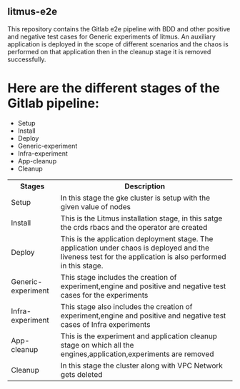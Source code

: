 ## litmus-e2e
This repository contains the Gitlab e2e pipeline with BDD and other positive and negative test cases for Generic experiments of litmus. An auxiliary application is deployed in the scope of different scenarios and the chaos is performed on that application then in the cleanup stage it is removed successfully.
# Here are the different stages of the Gitlab pipeline:
- Setup
- Install
- Deploy
- Generic-experiment
- Infra-experiment
- App-cleanup
- Cleanup

<table style="width:100%">
  <tr>
    <th>Stages</th>
    <th>Description</th>
  </tr>
  <tr>
    <td>Setup</td>
    <td>In this stage the gke cluster is setup with the given value of nodes</td>
  </tr>
  <tr>
    <td>Install</td>
    <td>This is the Litmus installation stage, in this satge the crds rbacs and the operator are created</td>
  </tr>
    <tr>
    <td>Deploy</td>
    <td>This is the application deployment stage. The application under chaos is deployed and the liveness test for the application is also performed in this stage.</td>
  </tr>
    <tr>
    <td>Generic-experiment</td>
    <td>This stage includes the creation of experiment,engine and positive and negative test cases for the experiments</td>
  </tr>
    <tr>
    <td>Infra-experiment</td>
    <td>This stage also includes the creation of experiment,engine and positive and negative test cases of Infra experiments</td>
  </tr>
    <tr>
    <td>App-cleanup</td>
    <td>This is the experiment and application cleanup stage on which all the engines,application,experiments are removed</td>
  </tr>
    <tr>
    <td>Cleanup</td>
    <td>In this stage the cluster along with VPC Network gets deleted</td>
  </tr>
</table>